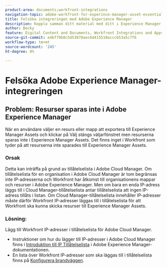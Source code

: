 ```yaml
---
product-area: documents;workfront-integrations
navigation-topic: adobe-workfront-for-experince-manager-asset-essentials
title: Felsöka integreringen med Adobe Experience Manager
description: Koppla samman ditt material med ditt i Experience Manager Assets Essentials - EDIT ME.
author: Becky
feature: Digital Content and Documents, Workfront Integrations and Apps
source-git-commit: e4bf79b8c5d53870aec6d415510acccb53a5c7f6
workflow-type: tm+mt
source-wordcount: '245'
ht-degree: 0%

---
```


# Felsöka Adobe Experience Manager-integreringen

## Problem: Resurser sparas inte i Adobe Experience Manager

När en användare väljer en resurs eller mapp att exportera till Experience Manager Assets och klickar på Välj stängs väljarfönstret men resurserna sparas inte i Experience Manager Assets. Det finns inget i Workfront som tyder på att resurserna inte sparades till Experience Manager Assets.

### Orsak

Detta kan inträffa på grund av tillåtelselista i Adobe Cloud Manager. Om tillåtelselista för en organisation i Adobe Cloud Manager är tom begränsas inte IP-adresserna och Workfront har åtkomst till organisationens mappar och resurser i Adobe Experience Manager. Men om bara en enda IP-adress läggs till i Cloud Manager-tillåtelselista antar tillåtelselista att ingen IP-adress tillåts i listan. Om Cloud Manager-tillåtelselista innehåller IP-adresser måste därför Workfront IP-adresser läggas till i tillåtelselista för att Workfront ska kunna skicka resurser till Experience Manager Assets.

### Lösning:

Lägg till Workfront IP-adresser i tillåtelselista för Adobe Cloud Manager.

* Instruktioner om hur du lägger till IP-adresser i Adobe Cloud Manager finns i [Introduktion till IP Tillåtelselista](https://experienceleague.adobe.com/docs/experience-manager-cloud-service/content/implementing/using-cloud-manager/ip-allow-lists/introduction.html?lang=en) i Adobe Experience Manager-dokumentationen.
* En lista över Workfront IP-adresser som ska läggas till i tillåtelselista finns på [Konfigurera brandväggen](/help/quicksilver/administration-and-setup/get-started-wf-administration/configure-your-firewall.md).


